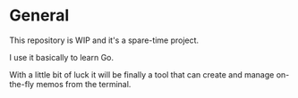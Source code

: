 # General
This repository is WIP and it's a spare-time project.

I use it basically to learn Go.

With a little bit of luck it will be finally a tool that can create and
manage on-the-fly memos from the terminal.


